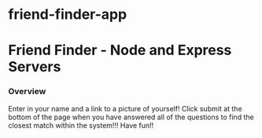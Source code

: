 # friend-finder-app

# Friend Finder - Node and Express Servers

### Overview

Enter in your name and a link to a picture of yourself! Click submit at the bottom of the page when you have answered all of the questions to find the closest match within the system!!! Have fun!!